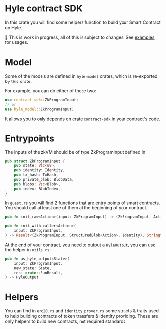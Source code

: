 # Hyle contract SDK

In this crate you will find some helpers function to build your Smart Contract on Hyle.

🚧 This is work in progress, all of this is subject to changes. See [examples](https://github.com/Hyle-org/examples) for usages.

# Model

Some of the models are defined in `hyle-model` crates, which is re-exported by this crate.

For example, you can do either of these two:
```rust 
use contract_sdk::ZkProgramInput;
// or 
use hyle_model::ZkProgramInput;
```

It allows you to only depends on crate `contract-sdk` in your contract's code.


# Entrypoints

The inputs of the zkVM should be of type ZkProgramInput defined in
```rust
pub struct ZkProgramInput {
    pub state: Vec<u8>,
    pub identity: Identity,
    pub tx_hash: TxHash,
    pub private_blob: BlobData,
    pub blobs: Vec<Blob>,
    pub index: BlobIndex,
}
```

In `guest.rs` you will find 2 functions that are entry points of smart contracts. You should call at least one of them at the beginning of your contract.

```rust 
pub fn init_raw<Action>(input: ZkProgramInput) -> (ZkProgramInput, Action)

pub fn init_with_caller<Action>(
    input: ZkProgramInput,
) -> Result<(ZkProgramInput, StructuredBlob<Action>, Identity), String>
```

At the end of your contract, you need to output a `HyleOutput`, you can use the helper in `utils.rs`:

```rust
pub fn as_hyle_output<State>(
    input: ZkProgramInput,
    new_state: State,
    res: crate::RunResult,
) -> HyleOutput
```

# Helpers 

You can find in `erc20.rs` and `identity_prover.rs` some structs & traits used to help building contracts of token transfers & identity providing. 
These are only helpers to build new contracts, not required standards.
